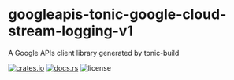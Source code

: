 # googleapis-tonic-google-cloud-stream-logging-v1

A Google APIs client library generated by tonic-build

[![crates.io](https://img.shields.io/crates/v/googleapis-tonic-google-cloud-stream-logging-v1)](https://crates.io/crates/googleapis-tonic-google-cloud-stream-logging-v1)
[![docs.rs](https://img.shields.io/docsrs/googleapis-tonic-google-cloud-stream-logging-v1)](https://docs.rs/googleapis-tonic-google-cloud-stream-logging-v1)
![license](https://img.shields.io/crates/l/googleapis-tonic-google-cloud-stream-logging-v1)
